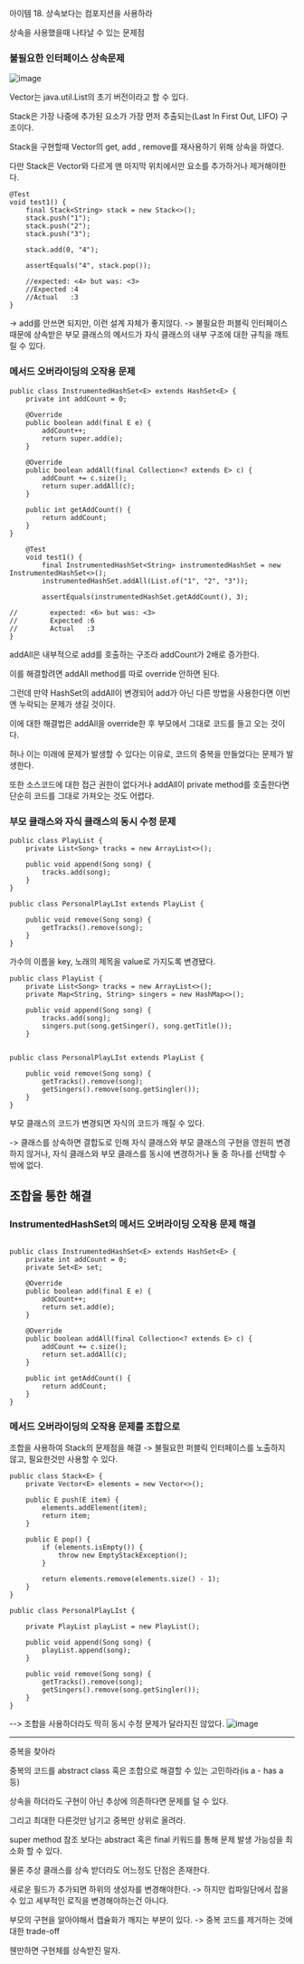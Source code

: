 아이템 18. 상속보다는 컴포지션을 사용하라


상속을 사용했을때 나타날 수 있는 문제점

### 불필요한 인터페이스 상속문제

![image](images/item18_1.PNG)

Vector는 java.util.List의 초기 버전이라고 할 수 있다.

Stack은 가장 나중에 추가된 요소가 가장 먼저 추출되는(Last In First Out, LIFO) 구조이다.

Stack을 구현할때 Vector의 get, add , remove를 재사용하기 위해 상속을 하였다.

다만 Stack은 Vector와 다르게 맨 마지막 위치에서만 요소를 추가하거나 제거해야한다.

```
@Test
void test1() {
    final Stack<String> stack = new Stack<>();
    stack.push("1");
    stack.push("2");
    stack.push("3");

    stack.add(0, "4");

    assertEquals("4", stack.pop());

    //expected: <4> but was: <3>
    //Expected :4
    //Actual   :3
}
```

-> add를 안쓰면 되지만, 이런 설계 자체가 좋지않다.
-> 불필요한 퍼블릭 인터페이스 때문에 상속받은 부모 클래스의 메서드가 자식 클래스의 내부 구조에 대한 규칙을 깨트릴 수 있다.


### 메서드 오버라이딩의 오작용 문제

```
public class InstrumentedHashSet<E> extends HashSet<E> {
    private int addCount = 0;

    @Override
    public boolean add(final E e) {
        addCount++;
        return super.add(e);
    }

    @Override
    public boolean addAll(final Collection<? extends E> c) {
        addCount += c.size();
        return super.addAll(c);
    }

    public int getAddCount() {
        return addCount;
    }
}
```

```
    @Test
    void test1() {
        final InstrumentedHashSet<String> instrumentedHashSet = new InstrumentedHashSet<>();
        instrumentedHashSet.addAll(List.of("1", "2", "3"));

        assertEquals(instrumentedHashSet.getAddCount(), 3);

//        expected: <6> but was: <3>
//        Expected :6
//        Actual   :3
}
```

addAll은 내부적으로 add를 호출하는 구조라 addCount가 2배로 증가한다.

이를 해결할려면 addAll method를 따로 override 안하면 된다.

그런데 만약 HashSet의 addAll이 변경되어 add가 아닌 다른 방법을 사용한다면 이번엔 누락되는 문제가 생길 것이다.

이에 대한 해결법은 addAll을 override한 후 부모에서 그대로 코드를 들고 오는 것이다.

허나 이는 미래에 문제가 발생할 수 있다는 이유로, 코드의 중복을 만들었다는 문제가 발생한다.

또한 소스코드에 대한 접근 권한이 없다거나 addAll이 private method를 호출한다면 단순히 코드를 그대로 가져오는 것도 어렵다.


### 부모 클래스와 자식 클래스의 동시 수정 문제

```
public class PlayList {
    private List<Song> tracks = new ArrayList<>();

    public void append(Song song) {
        tracks.add(song);
    }
}

public class PersonalPlayLIst extends PlayList {

    public void remove(Song song) {
        getTracks().remove(song);
    }
}
```


가수의 이름을 key, 노래의 제목을 value로 가지도록 변경됐다.

```
public class PlayList {
    private List<Song> tracks = new ArrayList<>();
    private Map<String, String> singers = new HashMap<>();

    public void append(Song song) {
        tracks.add(song);
        singers.put(song.getSinger(), song.getTitle());
    }
    

public class PersonalPlayLIst extends PlayList {

    public void remove(Song song) {
        getTracks().remove(song);
        getSingers().remove(song.getSingler());
    }
}
```

부모 클래스의 코드가 변경되면 자식의 코드가 깨질 수 있다.

-> 클래스를 상속하면 결합도로 인해 자식 클래스와 부모 클래스의 구현을 영원히 변경하지 않거나, 자식 클래스와 부모 클래스를 동시에 변경하거나 
둘 중 하나를 선택할 수 밖에 없다.


## 조합을 통한 해결

### InstrumentedHashSet<E>의 메서드 오버라이딩 오작용 문제 해결
```

public class InstrumentedHashSet<E> extends HashSet<E> {
    private int addCount = 0;
    private Set<E> set;

    @Override
    public boolean add(final E e) {
        addCount++;
        return set.add(e);
    }

    @Override
    public boolean addAll(final Collection<? extends E> c) {
        addCount += c.size();
        return set.addAll(c);
    }

    public int getAddCount() {
        return addCount;
    }
}
```


### 메서드 오버라이딩의 오작용 문제를 조합으로

조합을 사용하여 Stack의 문제점을 해결
-> 불필요한 퍼블릭 인터페이스를 노출하지 않고, 필요한것만 사용할 수 있다.
```
public class Stack<E> {
    private Vector<E> elements = new Vector<>();

    public E push(E item) {
        elements.addElement(item);
        return item;
    }

    public E pop() {
        if (elements.isEmpty()) {
            throw new EmptyStackException();
        }

        return elements.remove(elements.size() - 1);
    }
}

```


```
public class PersonalPlayLIst {

    private PlayList playList = new PlayList();

    public void append(Song song) {
        playList.append(song);
    }

    public void remove(Song song) {
        getTracks().remove(song);
        getSingers().remove(song.getSingler());
    }
}
```

--> 조합을 사용하더라도 딱히 동시 수정 문제가 달라지진 않았다.
![image](images/item18_2.PNG)



---

중복을 찾아라

중복의 코드를 abstract class 혹은 조합으로 해결할 수 있는 고민하라(is a - has a 등) 

상속을 하더라도 구현이 아닌 추상에 의존하다면 문제를 덜 수 있다.

그리고 최대한 다른것만 남기고 중복만 상위로 올려라.

super method 참조 보다는 abstract 혹은 final 키워드를 통해 문제 발생 가능성을 최소화 할 수 있다.

물론 추상 클래스를 상속 받더라도 어느정도 단점은 존재한다.

새로운 필드가 추가되면 하위의 생성자를 변경해야한다.
-> 하지만 컴파일단에서 잡을 수 있고 세부적인 로직을 변경해야하는건 아니다.

부모의 구현을 알아야해서 캡슐화가 깨지는 부분이 있다.
-> 중복 코드를 제거하는 것에 대한 trade-off

웬만하면 구현체를 상속받진 말자.
